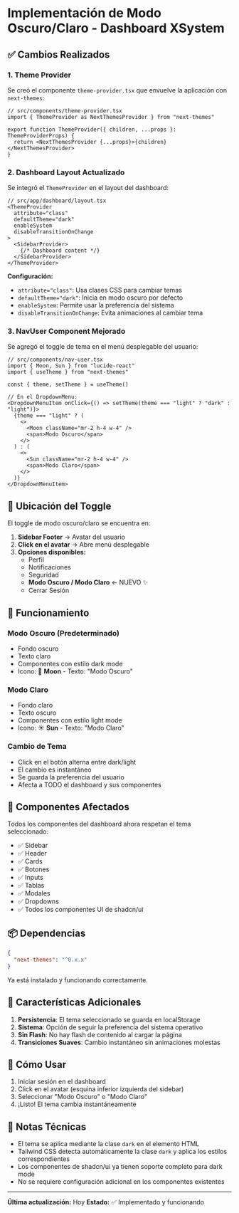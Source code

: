 # Implementación de Modo Oscuro/Claro - Dashboard XSystem

## ✅ **Cambios Realizados**

### 1. **Theme Provider**
Se creó el componente `theme-provider.tsx` que envuelve la aplicación con `next-themes`:

```tsx
// src/components/theme-provider.tsx
import { ThemeProvider as NextThemesProvider } from "next-themes"

export function ThemeProvider({ children, ...props }: ThemeProviderProps) {
  return <NextThemesProvider {...props}>{children}</NextThemesProvider>
}
```

### 2. **Dashboard Layout Actualizado**
Se integró el `ThemeProvider` en el layout del dashboard:

```tsx
// src/app/dashboard/layout.tsx
<ThemeProvider
  attribute="class"
  defaultTheme="dark"
  enableSystem
  disableTransitionOnChange
>
  <SidebarProvider>
    {/* Dashboard content */}
  </SidebarProvider>
</ThemeProvider>
```

**Configuración:**
- `attribute="class"`: Usa clases CSS para cambiar temas
- `defaultTheme="dark"`: Inicia en modo oscuro por defecto
- `enableSystem`: Permite usar la preferencia del sistema
- `disableTransitionOnChange`: Evita animaciones al cambiar tema

### 3. **NavUser Component Mejorado**
Se agregó el toggle de tema en el menú desplegable del usuario:

```tsx
// src/components/nav-user.tsx
import { Moon, Sun } from "lucide-react"
import { useTheme } from "next-themes"

const { theme, setTheme } = useTheme()

// En el DropdownMenu:
<DropdownMenuItem onClick={() => setTheme(theme === "light" ? "dark" : "light")}>
  {theme === "light" ? (
    <>
      <Moon className="mr-2 h-4 w-4" />
      <span>Modo Oscuro</span>
    </>
  ) : (
    <>
      <Sun className="mr-2 h-4 w-4" />
      <span>Modo Claro</span>
    </>
  )}
</DropdownMenuItem>
```

## 📍 **Ubicación del Toggle**

El toggle de modo oscuro/claro se encuentra en:

1. **Sidebar Footer** → Avatar del usuario
2. **Click en el avatar** → Abre menú desplegable
3. **Opciones disponibles:**
   - Perfil
   - Notificaciones
   - Seguridad
   - **Modo Oscuro / Modo Claro** ← NUEVO ✨
   - Cerrar Sesión

## 🎨 **Funcionamiento**

### **Modo Oscuro (Predeterminado)**
- Fondo oscuro
- Texto claro
- Componentes con estilo dark mode
- Icono: 🌙 **Moon** - Texto: "Modo Oscuro"

### **Modo Claro**
- Fondo claro
- Texto oscuro
- Componentes con estilo light mode
- Icono: ☀️ **Sun** - Texto: "Modo Claro"

### **Cambio de Tema**
- Click en el botón alterna entre dark/light
- El cambio es instantáneo
- Se guarda la preferencia del usuario
- Afecta a TODO el dashboard y sus componentes

## 🔧 **Componentes Afectados**

Todos los componentes del dashboard ahora respetan el tema seleccionado:

- ✅ Sidebar
- ✅ Header
- ✅ Cards
- ✅ Botones
- ✅ Inputs
- ✅ Tablas
- ✅ Modales
- ✅ Dropdowns
- ✅ Todos los componentes UI de shadcn/ui

## 📦 **Dependencias**

```json
{
  "next-themes": "^0.x.x"
}
```

Ya está instalado y funcionando correctamente.

## 🎯 **Características Adicionales**

1. **Persistencia**: El tema seleccionado se guarda en localStorage
2. **Sistema**: Opción de seguir la preferencia del sistema operativo
3. **Sin Flash**: No hay flash de contenido al cargar la página
4. **Transiciones Suaves**: Cambio instantáneo sin animaciones molestas

## 🚀 **Cómo Usar**

1. Iniciar sesión en el dashboard
2. Click en el avatar (esquina inferior izquierda del sidebar)
3. Seleccionar "Modo Oscuro" o "Modo Claro"
4. ¡Listo! El tema cambia instantáneamente

## 📝 **Notas Técnicas**

- El tema se aplica mediante la clase `dark` en el elemento HTML
- Tailwind CSS detecta automáticamente la clase `dark` y aplica los estilos correspondientes
- Los componentes de shadcn/ui ya tienen soporte completo para dark mode
- No se requiere configuración adicional en los componentes existentes

---

**Última actualización:** Hoy
**Estado:** ✅ Implementado y funcionando

